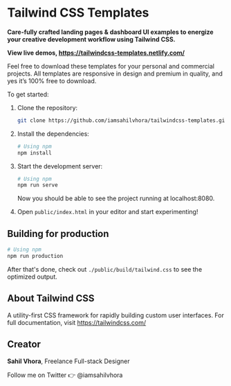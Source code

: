# Tailwind CSS Templates

**Care-fully crafted landing pages & dashboard UI examples to energize your creative development workflow using Tailwind CSS.**

**View live demos, https://tailwindcss-templates.netlify.com/**

Feel free to download these templates for your personal and commercial projects. All templates are responsive in design and premium in quality, and yes it’s 100% free to download.

To get started:

1. Clone the repository:

    ```bash
    git clone https://github.com/iamsahilvhora/tailwindcss-templates.git
    ```

2. Install the dependencies:

    ```bash
    # Using npm
    npm install
    ```

3. Start the development server:

    ```bash
    # Using npm
    npm run serve
    ```

    Now you should be able to see the project running at localhost:8080.

4. Open `public/index.html` in your editor and start experimenting!

## Building for production

```bash
# Using npm
npm run production
```

After that's done, check out `./public/build/tailwind.css` to see the optimized output.

## About Tailwind CSS
A utility-first CSS framework for rapidly building custom user interfaces.
For full documentation, visit https://tailwindcss.com/

## Creator
**Sahil Vhora**, Freelance Full-stack Designer

Follow me on Twitter 👉 @iamsahilvhora
